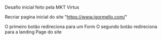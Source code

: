 Desafio inicial feito pela MKT Virtus

Recriar pagina inicial do site "https://www.igormello.com/"

O primeiro botão redireciona para um Form 
O segundo botão redireciona para a landing Page do site